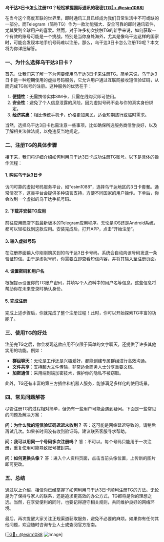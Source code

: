 **乌干达3日卡怎么注册TG？轻松掌握国际通讯的秘密[[TG💪+ @esim1088](https://t.me/s/esim1088)]**

在当今这个高度互联的世界里，即时通讯工具已经成为我们日常生活中不可或缺的一部分。而Telegram（简称TG）作为一款功能强大、安全可靠的即时通讯软件，尤其受到全球用户的喜爱。然而，对于许多初次接触TG的新手来说，如何获取一个有效的账号可能是一个挑战。特别是当你身处海外，尤其是像乌干达这样的国家时，可能会发现本地手机号码难以注册。那么，乌干达3日卡怎么注册TG呢？本文将为你详细解答。

### 一、为什么选择乌干达3日卡？

首先，让我们来了解一下为何要使用乌干达3日卡来注册TG。简单来说，乌干达3日卡是一种短期使用的虚拟号码服务，它允许用户通过互联网接收短信验证码，从而完成TG账号的注册。这种服务的优势在于：

1. **便捷性**：无需携带实体SIM卡，只需在线购买即可使用。
2. **安全性**：避免了个人信息泄露的风险，因为虚拟号码不会与你的真实身份绑定。
3. **经济实惠**：相比传统手机卡，价格更加亲民，适合短期旅行或临时需求。

当然，选择乌干达3日卡也需注意一些事项，比如确保所选服务商信誉良好，以及了解相关法律法规，以免违反当地规定。

### 二、注册TG的具体步骤

接下来，我们将详细介绍如何利用乌干达3日卡成功注册TG账号。以下是具体的操作流程：

#### 1. 购买乌干达3日卡

访问可靠的虚拟号码服务平台，如“esim1088”，选择乌干达地区的3日卡套餐。通常情况下，这类平台会提供多种语言支持，方便不同国家的用户操作。下单后，你会收到一个虚拟的乌干达手机号码。

#### 2. 下载并安装TG应用

前往应用商店下载最新版本的Telegram应用程序。无论是iOS还是Android系统，都可以轻松找到这款应用。安装完成后，打开APP，点击“开始注册”。

#### 3. 输入虚拟号码

在注册界面输入你刚刚购买到的乌干达3日卡号码。系统会自动向该号码发送一条验证短信。由于是虚拟号码，你需要立即查看短信内容，并将其输入至注册页面。

#### 4. 设置密码和用户名

根据提示设置你的TG账户密码，并填写个人资料中的用户名等信息。这些信息将帮助你在未来登录时确认身份。

#### 5. 完成注册

完成上述步骤后，你就完成了整个注册过程！此时，你可以开始探索TG丰富的功能了。

### 三、使用TG的好处

注册完TG之后，你会发现这款应用不仅限于简单的文字聊天，还提供了许多其他实用的功能。例如：

- **群组聊天**：无论是工作还是兴趣爱好，都能创建专属群组进行高效沟通。
- **文件共享**：支持超大文件传输，非常适合商务人士分享重要文档。
- **加密通信**：采用端到端加密技术，保护你的隐私不被窃取。

此外，TG还有丰富的第三方插件和机器人服务，能够满足多样化的使用场景。

### 四、常见问题解答

尽管注册TG的过程相对简单，但仍有一些用户可能会遇到疑问。下面是一些常见的问题及解决方案：

**问：为什么我的短信验证码迟迟未收到？**
答：这可能是网络延迟导致的，请稍后再试几次。如果长时间没有收到验证码，建议联系客服寻求帮助。

**问：我可以用同一个号码多次注册吗？**
答：不可以。每个号码只能用于一次注册，重复使用可能导致账号被封禁。

**问：如何更换头像？**
答：进入个人资料页面，点击当前头像位置，上传新的图片即可更改。

### 五、总结

通过以上介绍，相信你已经掌握了如何利用乌干达3日卡顺利注册TG的方法。无论是为了保持与家人的联系，还是追求更高效的办公方式，TG都将是你的理想之选。当然，在享受便利的同时，也要记得遵守相关规则，共同维护良好的网络环境。

最后，再次提醒大家关注正规渠道获取服务，避免不必要的麻烦。如果你有任何其他问题，欢迎随时咨询专业人士或查阅官方指南。

[[TG💪+ @esim1088](https://t.me/s/esim1088) ![Image](https://i.postimg.cc/4NQfJmqS/Snipaste-2025-05-13-00-14-12.png)]